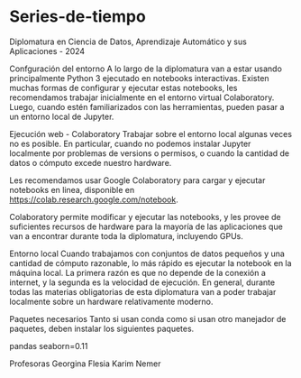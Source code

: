 # Series-de-tiempo

Diplomatura en Ciencia de Datos, Aprendizaje Automático y sus Aplicaciones - 2024

Confguración del entorno
A lo largo de la diplomatura van a estar usando principalmente Python 3 ejecutado en notebooks interactivas. Existen muchas formas de configurar y ejecutar estas notebooks, les recomendamos trabajar inicialmente en el entorno virtual Colaboratory. Luego, cuando estén familiarizados con las herramientas, pueden pasar a un entorno local de Jupyter.

Ejecución web - Colaboratory
Trabajar sobre el entorno local algunas veces no es posible. En particular, cuando no podemos instalar Jupyter localmente por problemas de versions o permisos, o cuando la cantidad de datos o cómputo excede nuestro hardware.

Les recomendamos usar Google Colaboratory para cargar y ejecutar notebooks en linea, disponible en https://colab.research.google.com/notebook. 

Colaboratory permite modificar y ejecutar las notebooks, y les provee de suficientes recursos de hardware para la mayoría de las aplicaciones que van a encontrar durante toda la diplomatura, incluyendo GPUs.

Entorno local
Cuando trabajamos con conjuntos de datos pequeños y una cantidad de cómputo razonable, lo más rápido es ejecutar la notebook en la máquina local. La primera razón es que no depende de la conexión a internet, y la segunda es la velocidad de ejecución. En general, durante todas las materias obligatorias de esta diplomatura van a poder trabajar localmente sobre un hardware relativamente moderno.

Paquetes necesarios
Tanto si usan conda como si usan otro manejador de paquetes, deben instalar los siguientes paquetes.

pandas
seaborn=0.11


Profesoras
Georgina Flesia
Karim Nemer
